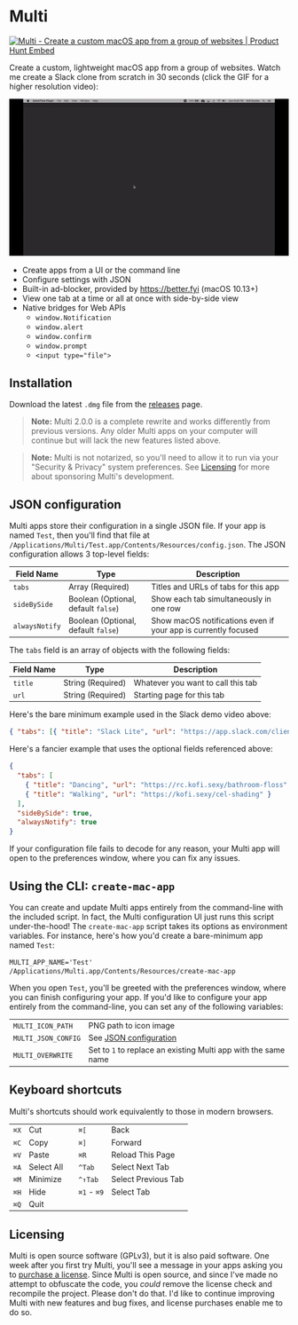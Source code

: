 # Multi

<a href="https://www.producthunt.com/posts/multi-3?utm_source=badge-featured&utm_medium=badge&utm_souce=badge-multi-3" target="_blank"><img src="https://api.producthunt.com/widgets/embed-image/v1/featured.svg?post_id=229000&theme=dark" alt="Multi - Create a custom macOS app from a group of websites | Product Hunt Embed" style="width: 250px; height: 54px;" width="250px" height="54px" /></a>

Create a custom, lightweight macOS app from a group of websites.
Watch me create a Slack clone from scratch in 30 seconds (click the GIF for a higher resolution video):

<p align="center">
  <a href="https://kofi.sexy/slack-app-fewer-resources/demo.mp4" target="_blank">
    <img src="/Assets/demo.gif" alt="Demo GIF">
  </a>
</p>

 - Create apps from a UI or the command line
 - Configure settings with JSON
 - Built-in ad-blocker, provided by <https://better.fyi> (macOS 10.13+)
 - View one tab at a time or all at once with side-by-side view
 - Native bridges for Web APIs
     - `window.Notification`
     - `window.alert`
     - `window.confirm`
     - `window.prompt`
     - `<input type="file">`

## Installation

Download the latest `.dmg` file from the [releases](https://github.com/hkgumbs/multi/releases) page.

> **Note:** Multi 2.0.0 is a complete rewrite and works differently from previous versions.
> Any older Multi apps on your computer will continue but will lack the new features listed above.

> **Note:** Multi is not notarized, so you'll need to allow it to run via your "Security & Privacy" system preferences.
> See [Licensing](#licensing) for more about sponsoring Multi's development.


## JSON configuration

Multi apps store their configuration in a single JSON file.
If your app is named `Test`, then you'll find that file at `/Applications/Multi/Test.app/Contents/Resources/config.json`.
The JSON configuration allows 3 top-level fields:

| Field Name     | Type                                | Description                                                    |
|----------------|-------------------------------------|----------------------------------------------------------------|
| `tabs`         | Array (Required)                    | Titles and URLs of tabs for this app                           |
| `sideBySide`   | Boolean (Optional, default `false`) | Show each tab simultaneously in one row                        |
| `alwaysNotify` | Boolean (Optional, default `false`) | Show macOS notifications even if your app is currently focused |

The `tabs` field is an array of objects with the following fields:

| Field Name | Type              | Description                        |
|------------|-------------------|------------------------------------|
| `title`    | String (Required) | Whatever you want to call this tab |
| `url`      | String (Required) | Starting page for this tab         |

Here's the bare minimum example used in the Slack demo video above:

```json
{ "tabs": [{ "title": "Slack Lite", "url": "https://app.slack.com/client" }] }
```

Here's a fancier example that uses the optional fields referenced above:

```json
{
  "tabs": [
    { "title": "Dancing", "url": "https://rc.kofi.sexy/bathroom-floss" },
    { "title": "Walking", "url": "https://kofi.sexy/cel-shading" }
  ],
  "sideBySide": true,
  "alwaysNotify": true
}
```

If your configuration file fails to decode for any reason, your Multi app will open to the preferences window, where you can fix any issues.


## Using the CLI: `create-mac-app`

You can create and update Multi apps entirely from the command-line with the included script.
In fact, the Multi configuration UI just runs this script under-the-hood!
The `create-mac-app` script takes its options as environment variables.
For instance, here's how you'd create a bare-minimum app named `Test`:

```
MULTI_APP_NAME='Test' /Applications/Multi.app/Contents/Resources/create-mac-app
```

When you open `Test`, you'll be greeted with the preferences window, where you can finish configuring your app.
If you'd like to configure your app entirely from the command-line, you can set any of the following variables:

|                     |                                                                |
|---------------------|----------------------------------------------------------------|
| `MULTI_ICON_PATH`   | PNG path to icon image                                         |
| `MULTI_JSON_CONFIG` | See [JSON configuration](#json-configuration)                  |
| `MULTI_OVERWRITE`   | Set to `1` to replace an existing Multi app with the same name |


## Keyboard shortcuts

Multi's shortcuts should work equivalently to those in modern browsers.

|      |            |   |             |                     |
|------|------------|---|-------------|---------------------|
| `⌘X` | Cut        |   | `⌘[`        | Back                |
| `⌘C` | Copy       |   | `⌘]`        | Forward             |
| `⌘V` | Paste      |   | `⌘R`        | Reload This Page    |
| `⌘A` | Select All |   | `^Tab`      | Select Next Tab     |
| `⌘M` | Minimize   |   | `^↑Tab`     | Select Previous Tab |
| `⌘H` | Hide       |   | `⌘1` - `⌘9` | Select Tab          |
| `⌘Q` | Quit       |


## Licensing

Multi is open source software (GPLv3), but it is also paid software.
One week after you first try Multi, you'll see a message in your apps asking you to
[purchase a license](https://gumbs.llc/multi/).
Since Multi is open source, and since I've made no attempt to obfuscate the code, you _could_ remove the license check and recompile the project.
Please don't do that.
I'd like to continue improving Multi with new features and bug fixes, and license purchases enable me to do so.
